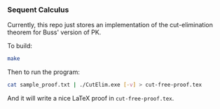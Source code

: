 ### Sequent Calculus

Currently, this repo just stores an implementation of the cut-elimination theorem for Buss' version of PK.

To build:
```bash
make
```

Then to run the program:
```bash
cat sample_proof.txt | ./CutElim.exe [-v] > cut-free-proof.tex
```
And it will write a nice LaTeX proof in `cut-free-proof.tex`.
